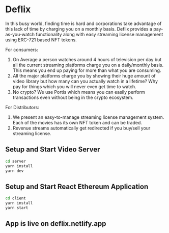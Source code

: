 
# Deflix

In this busy world, finding time is hard and corporations take advantage of this lack of time by charging you on a monthly basis. Deflix provides a pay-as-you-watch functionality along with easy streaming license management using ERC-721 based NFT tokens.

For consumers:
1. On Average a person watches around 4 hours of television per day but all the current streaming platforms charge you on a daily/monthly basis. This means you end up paying for more than what you are consuming.
2. All the major platforms charge you by showing their huge amount of video library but how many can you actually watch in a lifetime? Why pay for things which you will never even get time to watch.
3. No crypto? We use Portis which means you can easily perform transactions even without being in the crypto ecosystem.

For Distributors:
1. We present an easy-to-manage streaming license management system. Each of the movies has its own NFT token and can be traded.
2. Revenue streams automatically get redirected if you buy/sell your streaming license.

## Setup and Start Video Server
``` bash
cd server
yarn install
yarn dev
```

## Setup and Start React Ethereum Application
``` bash
cd client
yarn install
yarn start
```

## App is live on deflix.netlify.app
